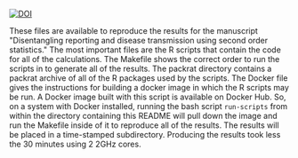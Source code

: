 [![DOI](https://zenodo.org/badge/DOI/10.5281/zenodo.1319108.svg)](https://doi.org/10.5281/zenodo.1319108)

These files are available to reproduce the results for the manuscript
"Disentangling reporting and disease transmission using second order
statistics." The most important files are the R scripts that
contain the code for all of the calculations. The Makefile shows
the correct order to run the scripts in to generate all of the
results. The packrat directory contains a packrat archive of all of
the R packages used by the scripts. The Docker file gives the
instructions for building a docker image in which the R scripts may be
run. A Docker image built with this script is available on Docker
Hub. So, on a system with Docker installed, running the bash script
``run-scripts`` from within the directory containing this README will
pull down the image and run the Makefile inside of it to reproduce all
of the results. The results will be placed in a time-stamped
subdirectory. Producing the results took less the 30 minutes using 2 2GHz cores.
